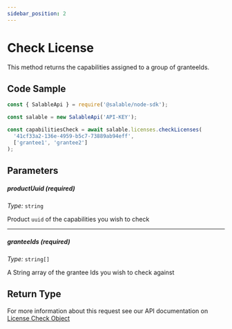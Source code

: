 ```yaml
---
sidebar_position: 2
---
```


# Check License

This method returns the capabilities assigned to a group of granteeIds.

## Code Sample

```typescript
const { SalableApi } = require('@salable/node-sdk');

const salable = new SalableApi('API-KEY');

const capabilitiesCheck = await salable.licenses.checkLicenses(
  '41cf33a2-136e-4959-b5c7-73889ab94eff',
  ['grantee1', 'grantee2']
);
```

## Parameters

##### productUuid (_required_)

_Type:_ `string`

Product `uuid` of the capabilities you wish to check

---

##### granteeIds (_required_)

_Type:_ `string[]`

A String array of the grantee Ids you wish to check against

## Return Type

For more information about this request see our API documentation on [License Check Object](https://docs.salable.app/api/v2#tag/Licenses/operation/getLicenseCheck)
